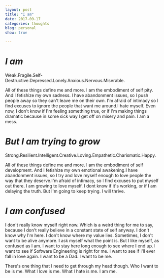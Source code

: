 ```yaml
---
layout: post
title: "I am"
date: 2017-09-17
categories: thoughts
blog: personal
show: true

---
```


# *I am* #

Weak.Fragile.Self-Destructive.Depressed.Lonely.Anxious.Nervous.Miserable.

All of these things define me and more. I am the embodiment of self pity. And I fetishize my own sadness. I have abandonment issues, so I push people away so they can't leave me on their own. I'm afraid of intimacy so I find excuses to ignore the people that want me around.I hate myself. Even now, I don't know if I'm feeling something true, or if I'm making things dramatic because in some sick way I get off on misery and pain. I am a mess.

# *But I am trying to grow* #

Strong.Resilient.Intelligent.Creative.Loving.Empathetic.Charismatic.Happy.

All of these things define me and more. I am the embodiment of self development. And I fetishize my own emotional awakening.I have abandonment issues, so I try and love myself enough to love people the way that they deserve.I'm afraid of intimacy, so I find excuses to put myself out there. I am growing to love myself. I dont know if it's working, or if I am delaying the truth. But I'm going to keep trying.
I will thrive.

# *I am confused* #
 I don't really know myself right now. Which is a weird thing for me to say, because I don't really believe in a constant state of self anyway. I don't know why I'm here. I don't know where my value lies. Sometimes, I don't want to be alive anymore. I ask myself what the point is. But I like myself, as confused as I am. I want to stay here long enough to see where I end up. I want to see if Software Engineering is right for me. I want to see if I'll ever fall in love again. I want to be a Dad. I want to be me.

 There's one thing that I need to get through my head though.
 Who I want to be is me. What I love is me. What I hate is me.
 I am me.